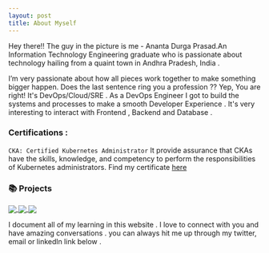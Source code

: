 ```yaml
---
layout: post
title: About Myself
---
```



Hey there!! The guy in the picture is me - Ananta Durga Prasad.An Information Technology Engineering graduate who is passionate about technology hailing from a quaint town in Andhra Pradesh, India .


I’m very passionate about how all pieces work together to make something bigger happen. Does the last sentence ring you a profession ?? Yep, You are right! It's DevOps/Cloud/SRE . As a DevOps Engineer I got to build the systems and processes to make a smooth Developer Experience . It's very interesting to interact with Frontend , Backend and Database .

### Certifications : 

```CKA: Certified Kubernetes Administrator```
It provide assurance that CKAs have the skills, knowledge, and competency to perform the responsibilities of Kubernetes administrators.
Find my certificate [here](https://www.credly.com/badges/3e9f5500-530a-4ff9-b2f0-a331df7dda8f/public_url)


### 📚 Projects
<a href="https://github.com/anantadurgaprasad/terraform">
  <img align="center" src="https://github-readme-stats.vercel.app/api/pin/?username=anantadurgaprasad&repo=terraform" />
</a>

<a href="https://github.com/anantadurgaprasad/helm">
  <img align="center" src="https://github-readme-stats.vercel.app/api/pin/?username=anantadurgaprasad&repo=helm" />
</a>

<a href="https://github.com/anantadurgaprasad/overthewireBandit">
  <img align="center" src="https://github-readme-stats.vercel.app/api/pin/?username=anantadurgaprasad&repo=overthewireBandit" />
</a>

I document all of my learning in this website . I love to connect with you and have amazing conversations . you can always hit me up through my twitter, email or linkedln link below .



